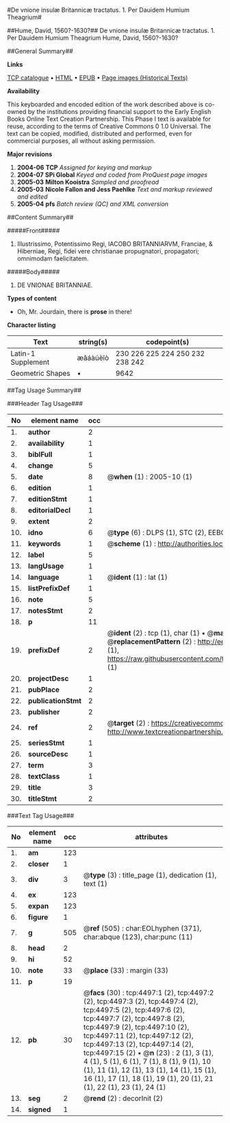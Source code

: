 #De vnione insulæ Britannicæ tractatus. 1. Per Dauidem Humium Theagrium#

##Hume, David, 1560?-1630?##
De vnione insulæ Britannicæ tractatus. 1. Per Dauidem Humium Theagrium
Hume, David, 1560?-1630?

##General Summary##

**Links**

[TCP catalogue](http://www.ota.ox.ac.uk/tcp/)  • 
[HTML](http://tei.it.ox.ac.uk/tcp/Texts-HTML/free/A03/A03836.html)  • 
[EPUB](http://tei.it.ox.ac.uk/tcp/Texts-EPUB/free/A03/A03836.epub) • 
[Page images (Historical Texts)](https://data.historicaltexts.jisc.ac.uk/view?pubId=eebo-99840027e&pageId=eebo-99840027e-4497-1)

**Availability**

This keyboarded and encoded edition of the
	       work described above is co-owned by the institutions
	       providing financial support to the Early English Books
	       Online Text Creation Partnership. This Phase I text is
	       available for reuse, according to the terms of Creative
	       Commons 0 1.0 Universal. The text can be copied,
	       modified, distributed and performed, even for
	       commercial purposes, all without asking permission.

**Major revisions**

1. __2004-06__ __TCP__ *Assigned for keying and markup*
1. __2004-07__ __SPi Global__ *Keyed and coded from ProQuest page images*
1. __2005-03__ __Milton Kooistra__ *Sampled and proofread*
1. __2005-03__ __Nicole Fallon and Jess Paehlke__ *Text and markup reviewed and edited*
1. __2005-04__ __pfs__ *Batch review (QC) and XML conversion*

##Content Summary##

#####Front#####

1. Illustrissimo, Potentissimo Regi, IACOBO BRITANNIARVM, Franciae, & Hiberniae, Regi, fidei vere christianae propugnatori, propagatori; omnimodam faelicitatem.

#####Body#####

1. DE VNIONAE BRITANNIAE.

**Types of content**

  * Oh, Mr. Jourdain, there is **prose** in there!

**Character listing**


|Text|string(s)|codepoint(s)|
|---|---|---|
|Latin-1 Supplement|æâáàúèîò|230 226 225 224 250 232 238 242|
|Geometric Shapes|▪|9642|

##Tag Usage Summary##

###Header Tag Usage###

|No|element name|occ|attributes|
|---|---|---|---|
|1.|__author__|2||
|2.|__availability__|1||
|3.|__biblFull__|1||
|4.|__change__|5||
|5.|__date__|8| @__when__ (1) : 2005-10 (1)|
|6.|__edition__|1||
|7.|__editionStmt__|1||
|8.|__editorialDecl__|1||
|9.|__extent__|2||
|10.|__idno__|6| @__type__ (6) : DLPS (1), STC (2), EEBO-CITATION (1), PROQUEST (1), VID (1)|
|11.|__keywords__|1| @__scheme__ (1) : http://authorities.loc.gov/ (1)|
|12.|__label__|5||
|13.|__langUsage__|1||
|14.|__language__|1| @__ident__ (1) : lat (1)|
|15.|__listPrefixDef__|1||
|16.|__note__|5||
|17.|__notesStmt__|2||
|18.|__p__|11||
|19.|__prefixDef__|2| @__ident__ (2) : tcp (1), char (1)  •  @__matchPattern__ (2) : ([0-9\-]+):([0-9IVX]+) (1), (.+) (1)  •  @__replacementPattern__ (2) : http://eebo.chadwyck.com/downloadtiff?vid=$1&page=$2 (1), https://raw.githubusercontent.com/textcreationpartnership/Texts/master/tcpchars.xml#$1 (1)|
|20.|__projectDesc__|1||
|21.|__pubPlace__|2||
|22.|__publicationStmt__|2||
|23.|__publisher__|2||
|24.|__ref__|2| @__target__ (2) : https://creativecommons.org/publicdomain/zero/1.0/ (1), http://www.textcreationpartnership.org/docs/. (1)|
|25.|__seriesStmt__|1||
|26.|__sourceDesc__|1||
|27.|__term__|3||
|28.|__textClass__|1||
|29.|__title__|3||
|30.|__titleStmt__|2||


###Text Tag Usage###

|No|element name|occ|attributes|
|---|---|---|---|
|1.|__am__|123||
|2.|__closer__|1||
|3.|__div__|3| @__type__ (3) : title_page (1), dedication (1), text (1)|
|4.|__ex__|123||
|5.|__expan__|123||
|6.|__figure__|1||
|7.|__g__|505| @__ref__ (505) : char:EOLhyphen (371), char:abque (123), char:punc (11)|
|8.|__head__|2||
|9.|__hi__|52||
|10.|__note__|33| @__place__ (33) : margin (33)|
|11.|__p__|19||
|12.|__pb__|30| @__facs__ (30) : tcp:4497:1 (2), tcp:4497:2 (2), tcp:4497:3 (2), tcp:4497:4 (2), tcp:4497:5 (2), tcp:4497:6 (2), tcp:4497:7 (2), tcp:4497:8 (2), tcp:4497:9 (2), tcp:4497:10 (2), tcp:4497:11 (2), tcp:4497:12 (2), tcp:4497:13 (2), tcp:4497:14 (2), tcp:4497:15 (2)  •  @__n__ (23) : 2 (1), 3 (1), 4 (1), 5 (1), 6 (1), 7 (1), 8 (1), 9 (1), 10 (1), 11 (1), 12 (1), 13 (1), 14 (1), 15 (1), 16 (1), 17 (1), 18 (1), 19 (1), 20 (1), 21 (1), 22 (1), 23 (1), 24 (1)|
|13.|__seg__|2| @__rend__ (2) : decorInit (2)|
|14.|__signed__|1||
